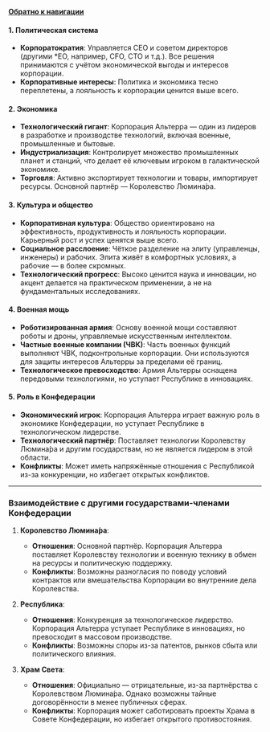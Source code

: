 [**Обратно к навигации**](/Frontier_main/Politics/Middle-ring/M-ring_navigation.md)
#### 1. **Политическая система**

- **Корпоратократия**: Управляется CEO и советом директоров (другими *EO, например, CFO, CTO и т.д.). Все решения принимаются с учётом экономической выгоды и интересов корпорации.
- **Корпоративные интересы**: Политика и экономика тесно переплетены, а лояльность к корпорации ценится выше всего.

#### 2. **Экономика**

- **Технологический гигант**: Корпорация Альтерра — один из лидеров в разработке и производстве технологий, включая военные, промышленные и бытовые.
- **Индустриализация**: Контролирует множество промышленных планет и станций, что делает её ключевым игроком в галактической экономике.
- **Торговля**: Активно экспортирует технологии и товары, импортирует ресурсы. Основной партнёр — Королевство Люмина́ра.

#### 3. **Культура и общество**

- **Корпоративная культура**: Общество ориентировано на эффективность, продуктивность и лояльность корпорации. Карьерный рост и успех ценятся выше всего.
- **Социальное расслоение**: Чёткое разделение на элиту (управленцы, инженеры) и рабочих. Элита живёт в комфортных условиях, а рабочие — в более скромных.
- **Технологический прогресс**: Высоко ценится наука и инновации, но акцент делается на практическом применении, а не на фундаментальных исследованиях.

#### 4. **Военная мощь**

- **Роботизированная армия**: Основу военной мощи составляют роботы и дроны, управляемые искусственным интеллектом.
- **Частные военные компании (ЧВК)**: Часть военных функций выполняют ЧВК, подконтрольные корпорации. Они используются для защиты интересов Альтерры за пределами её границ.
- **Технологическое превосходство**: Армия Альтерры оснащена передовыми технологиями, но уступает Республике в инновациях.

#### 5. **Роль в Конфедерации**

- **Экономический игрок**: Корпорация Альтерра играет важную роль в экономике Конфедерации, но уступает Республике в технологическом лидерстве.
- **Технологический партнёр**: Поставляет технологии Королевству Люмина́ра и другим государствам, но не является лидером в этой области.
- **Конфликты**: Может иметь напряжённые отношения с Республикой из-за конкуренции, но избегает открытых конфликтов.

---
### **Взаимодействие с другими государствами-членами Конфедерации**

1. **Королевство Люмина́ра**:
    - **Отношения**: Основной партнёр. Корпорация Альтерра поставляет Королевству технологии и военную технику в обмен на ресурсы и политическую поддержку.
    - **Конфликты**: Возможны разногласия по поводу условий контрактов или вмешательства Корпорации во внутренние дела Королевства.
      
2. **Республика**:
    - **Отношения**: Конкуренция за технологическое лидерство. Корпорация Альтерра уступает Республике в инновациях, но превосходит в массовом производстве.
    - **Конфликты**: Возможны споры из-за патентов, рынков сбыта или политического влияния.
      
3. **Храм Света**:
    - **Отношения**: Официально — отрицательные, из-за партнёрства с Королевством Люмина́ра. Однако возможны тайные договорённости в менее публичных сферах.
    - **Конфликты**: Корпорация может саботировать проекты Храма в Совете Конфедерации, но избегает открытого противостояния.